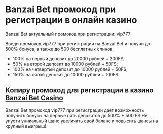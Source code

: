 # Banzai Bet промокод при регистрации в онлайн казино
Banzai Bet актуальный промокод при регистрации: vip777

Введи промокод vip777 при регистрации на Banzai Bet и получи до 500% бонуса, а также до 500 бесплатных спинов:

- 100% на первый депозит до 20000 рублей +  200FS;
- 50% на второй депозит до 10000 рублей + 50FS;
- 100% на четвертый депозит до 10000 рублей + 50FS;
- 150% на пятый депозит до 10000 рублей + 100FS.

## Копиру промокод для регистрации в казино [Banzai Bet Casino](https://linkcasino.ru/banzai)

Banzai Bet промокод vip777 при регистрации дает возможность получить бонусы на первые пять депозитов до 500% + 500 FS.Не упусти уникальный шанс увеличить свой баланс и повысить шансы на крупный выигрыш!
